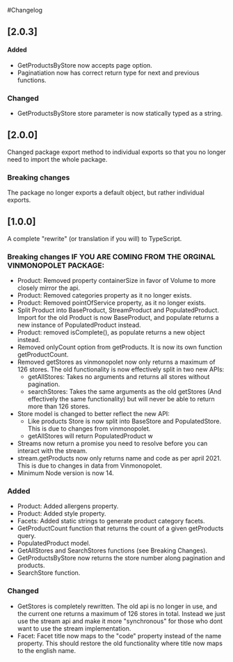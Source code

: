 #Changelog

## [2.0.3]

#### Added

- GetProductsByStore now accepts page option.
- Paginatiation now has correct return type for next and previous functions.

### Changed

- GetProductsByStore store parameter is now statically typed as a string.

## [2.0.0]

Changed package export method to individual exports so that you no longer need to import the whole package.

### Breaking changes

The package no longer exports a default object, but rather individual exports.

## [1.0.0]

A complete "rewrite" (or translation if you will) to TypeScript.

### Breaking changes IF YOU ARE COMING FROM THE ORGINAL VINMONOPOLET PACKAGE:

- Product: Removed property containerSize in favor of Volume to more closely mirror the api.
- Product: Removed categories property as it no longer exists.
- Product: Removed pointOfService property, as it no longer exists.
- Split Product into BaseProduct, StreamProduct and PopulatedProduct. Import for the old Product is now BaseProduct, and populate returns a new instance of PopulatedProduct instead.
- Product: removed isComplete(), as populate returns a new object instead.
- Removed onlyCount option from getProducts. It is now its own function getProductCount.
- Removed getStores as vinmonopolet now only returns a maximum of 126 stores. The old functionality is now effectively split in two new APIs:
  - getAllStores: Takes no arguments and returns all stores without pagination.
  - searchStores: Takes the same arguments as the old getStores (And effectively the same functionality) but will never be able to return more than 126 stores.
- Store model is changed to better reflect the new API:
  - Like products Store is now split into BaseStore and PopulatedStore. This is due to changes from vinmonopolet.
  - getAllStores will return PopulatedProduct w
- Streams now return a promise you need to resolve before you can interact with the stream.
- stream.getProducts now only returns name and code as per april 2021. This is due to changes in data from Vinmonopolet.
- Minimum Node version is now 14.

### Added

- Product: Added allergens property.
- Product: Added style property.
- Facets: Added static strings to generate product category facets.
- GetProductCount function that returns the count of a given getProducts query.
- PopulatedProduct model.
- GetAllStores and SearchStores functions (see Breaking Changes).
- GetProductsByStore now returns the store number along pagination and products.
- SearchStore function.

### Changed

- GetStores is completely rewritten. The old api is no longer in use, and the current one returns a maximum of 126 stores in total.
  Instead we just use the stream api and make it more "synchronous" for those who dont want to use the stream implementation.
- Facet: Facet title now maps to the "code" property instead of the name property. This should restore the old functionality where title now maps to the english name.
